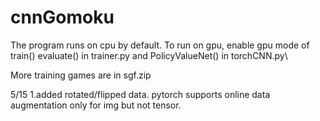 # cnnGomoku
The program runs on cpu by default. To run on gpu, enable gpu mode of train() evaluate() in trainer.py and PolicyValueNet() in torchCNN.py\

More training games are in sgf.zip 

5/15
1.added rotated/flipped data. pytorch supports online data augmentation only for img but not tensor.
